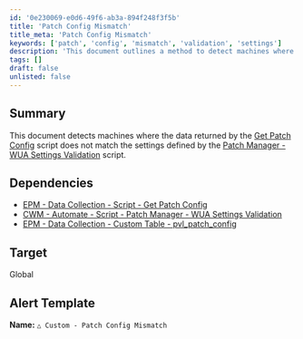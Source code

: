 ```yaml
---
id: '0e230069-e0d6-49f6-ab3a-894f248f3f5b'
title: 'Patch Config Mismatch'
title_meta: 'Patch Config Mismatch'
keywords: ['patch', 'config', 'mismatch', 'validation', 'settings']
description: 'This document outlines a method to detect machines where the data returned by the Get Patch Config script does not align with the expected settings defined by the Patch Manager - WUA Settings Validation script. It includes dependencies and a global target for alerting.'
tags: []
draft: false
unlisted: false
---
```


## Summary

This document detects machines where the data returned by the [Get Patch Config](<../scripts/Get Patch Config.md>) script does not match the settings defined by the [Patch Manager - WUA Settings Validation](<../scripts/Patch Manager - WUA Settings Validation.md>) script.

## Dependencies

- [EPM - Data Collection - Script - Get Patch Config](<../scripts/Get Patch Config.md>)
- [CWM - Automate - Script - Patch Manager - WUA Settings Validation](<../scripts/Patch Manager - WUA Settings Validation.md>)
- [EPM - Data Collection - Custom Table - pvl_patch_config](<../tables/pvl_patch_config.md>)

## Target

Global

## Alert Template

**Name:** `△ Custom - Patch Config Mismatch`



